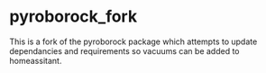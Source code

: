 # pyroborock_fork

This is a fork of the pyroborock package which attempts to update dependancies and requirements so vacuums can be added to homeassitant.
